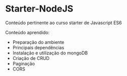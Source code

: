 # Starter-NodeJS
 Conteúdo pertinente ao curso starter de Javascript ES6

 Conteúdo aprendido:
 <ul>
  <li> Preparação do ambiente
  <li> Principais dependências
  <li> Instalação e utilização do mongoDB
  <li> Criação de CRUD
  <li> Paginação
  <li> CORS
 </ul>
